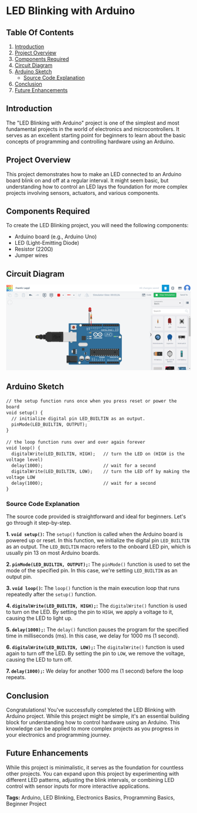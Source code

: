 # LED Blinking with Arduino

## Table Of Contents

1. [Introduction](#introduction)
2. [Project Overview](#project-overview)
3. [Components Required](#components-required)
4. [Circuit Diagram](#circuit-diagram)
5. [Arduino Sketch](#arduino-sketch)
   - [Source Code Explanation](#source-code-explanation)
6. [Conclusion](#conclusion)
7. [Future Enhancements](#future-enhancements)

## Introduction
The "LED Blinking with Arduino" project is one of the simplest and most fundamental projects in the world of electronics and microcontrollers. It serves as an excellent starting point for beginners to learn about the basic concepts of programming and controlling hardware using an Arduino.

## Project Overview
This project demonstrates how to make an LED connected to an Arduino board blink on and off at a regular interval. It might seem basic, but understanding how to control an LED lays the foundation for more complex projects involving sensors, actuators, and various components.

## Components Required
To create the LED Blinking project, you will need the following components:
- Arduino board (e.g., Arduino Uno)
- LED (Light-Emitting Diode)
- Resistor (220Ω)
- Jumper wires

## Circuit Diagram
![Circuit Diagram](src/circuit-files/circuit.png)

## Arduino Sketch
```arduino
// the setup function runs once when you press reset or power the board
void setup() {
  // initialize digital pin LED_BUILTIN as an output.
  pinMode(LED_BUILTIN, OUTPUT);
}

// the loop function runs over and over again forever
void loop() {
  digitalWrite(LED_BUILTIN, HIGH);   // turn the LED on (HIGH is the voltage level)
  delay(1000);                       // wait for a second
  digitalWrite(LED_BUILTIN, LOW);    // turn the LED off by making the voltage LOW
  delay(1000);                       // wait for a second
}
```

### Source Code Explanation
The source code provided is straightforward and ideal for beginners. Let's go through it step-by-step.

**1. `void setup()`:**
The `setup()` function is called when the Arduino board is powered up or reset. In this function, we initialize the digital pin `LED_BUILTIN` as an output. The `LED_BUILTIN` macro refers to the onboard LED pin, which is usually pin 13 on most Arduino boards.

**2. `pinMode(LED_BUILTIN, OUTPUT);`:**
The `pinMode()` function is used to set the mode of the specified pin. In this case, we're setting `LED_BUILTIN` as an output pin.

**3. `void loop()`:**
The `loop()` function is the main execution loop that runs repeatedly after the `setup()` function.

**4. `digitalWrite(LED_BUILTIN, HIGH);`:**
The `digitalWrite()` function is used to turn on the LED. By setting the pin to `HIGH`, we apply a voltage to it, causing the LED to light up.

**5. `delay(1000);`:**
The `delay()` function pauses the program for the specified time in milliseconds (ms). In this case, we delay for 1000 ms (1 second).

**6. `digitalWrite(LED_BUILTIN, LOW);`:**
The `digitalWrite()` function is used again to turn off the LED. By setting the pin to `LOW`, we remove the voltage, causing the LED to turn off.

**7. `delay(1000);`:**
We delay for another 1000 ms (1 second) before the loop repeats.

## Conclusion
Congratulations! You've successfully completed the LED Blinking with Arduino project. While this project might be simple, it's an essential building block for understanding how to control hardware using an Arduino. This knowledge can be applied to more complex projects as you progress in your electronics and programming journey.

## Future Enhancements
While this project is minimalistic, it serves as the foundation for countless other projects. You can expand upon this project by experimenting with different LED patterns, adjusting the blink intervals, or combining LED control with sensor inputs for more interactive applications.

**Tags:** Arduino, LED Blinking, Electronics Basics, Programming Basics, Beginner Project
